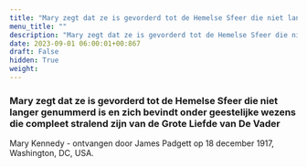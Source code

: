 ```yaml
---
title: "Mary zegt dat ze is gevorderd tot de Hemelse Sfeer die niet langer genummerd is en zich bevindt onder geestelijke wezens die compleet stralend zijn van de Grote Liefde van De Vader"
menu_title: ""
description: "Mary zegt dat ze is gevorderd tot de Hemelse Sfeer die niet langer genummerd is en zich bevindt onder geestelijke wezens die compleet stralend zijn van de Grote Liefde van De Vader"
date: 2023-09-01 06:00:01+00:867
draft: False
hidden: True
weight:
---
```

### Mary zegt dat ze is gevorderd tot de Hemelse Sfeer die niet langer genummerd is en zich bevindt onder geestelijke wezens die compleet stralend zijn van de Grote Liefde van De Vader

Mary Kennedy - ontvangen door James Padgett op 18 december 1917, Washington, DC, USA.
